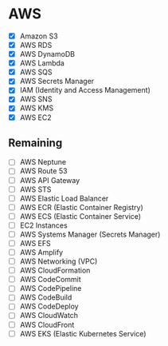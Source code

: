 # AWS

- [x] Amazon S3
- [x] AWS RDS
- [x] AWS DynamoDB
- [x] AWS Lambda
- [x] AWS SQS
- [x] AWS Secrets Manager
- [x] IAM (Identity and Access Management)
- [x] AWS SNS
- [x] AWS KMS
- [x] AWS EC2

## Remaining
- [ ] AWS Neptune
- [ ] AWS Route 53
- [ ] AWS API Gateway
- [ ] AWS STS
- [ ] AWS Elastic Load Balancer
- [ ] AWS ECR (Elastic Container Registry)
- [ ] AWS ECS (Elastic Container Service)
- [ ] EC2 Instances
- [ ] AWS Systems Manager (Secrets Manager)
- [ ] AWS EFS
- [ ] AWS Amplify
- [ ] AWS Networking (VPC)
- [ ] AWS CloudFormation
- [ ] AWS CodeCommit
- [ ] AWS CodePipeline
- [ ] AWS CodeBuild
- [ ] AWS CodeDeploy
- [ ] AWS CloudWatch
- [ ] AWS CloudFront
- [ ] AWS EKS (Elastic Kubernetes Service)

